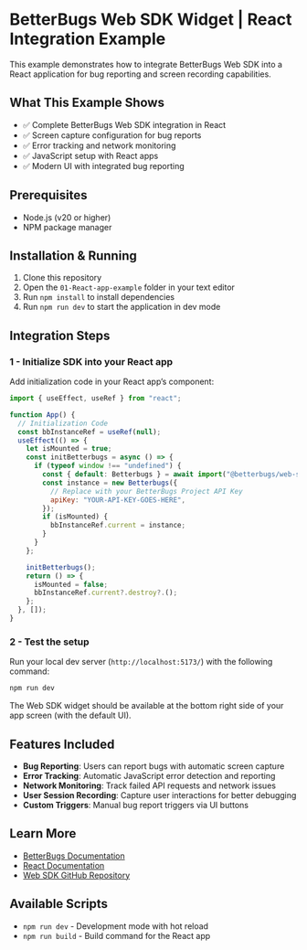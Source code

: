 # BetterBugs Web SDK Widget | React Integration Example

This example demonstrates how to integrate BetterBugs Web SDK into a React application for bug reporting and screen recording capabilities.

## What This Example Shows

- ✅ Complete BetterBugs Web SDK integration in React
- ✅ Screen capture configuration for bug reports
- ✅ Error tracking and network monitoring
- ✅ JavaScript setup with React apps
- ✅ Modern UI with integrated bug reporting

## Prerequisites

- Node.js (v20 or higher)
- NPM package manager

## Installation & Running

1. Clone this repository
2. Open the `01-React-app-example` folder in your text editor
3. Run `npm install` to install dependencies
4. Run `npm run dev` to start the application in dev mode

## Integration Steps

### 1 - Initialize SDK into your React app

Add initialization code in your React app’s component:

```js
import { useEffect, useRef } from "react";

function App() {
  // Initialization Code
  const bbInstanceRef = useRef(null);
  useEffect(() => {
    let isMounted = true;
    const initBetterbugs = async () => {
      if (typeof window !== "undefined") {
        const { default: Betterbugs } = await import("@betterbugs/web-sdk");
        const instance = new Betterbugs({
          // Replace with your BetterBugs Project API Key
          apiKey: "YOUR-API-KEY-GOES-HERE",
        });
        if (isMounted) {
          bbInstanceRef.current = instance;
        }
      }
    };

    initBetterbugs();
    return () => {
      isMounted = false;
      bbInstanceRef.current?.destroy?.();
    };
  }, []);
}
```

### 2 - Test the setup

Run your local dev server (`http://localhost:5173/`) with the following command:

```bash
npm run dev
```

The Web SDK widget should be available at the bottom right side of your app screen (with the default UI).

## Features Included

- **Bug Reporting**: Users can report bugs with automatic screen capture
- **Error Tracking**: Automatic JavaScript error detection and reporting
- **Network Monitoring**: Track failed API requests and network issues
- **User Session Recording**: Capture user interactions for better debugging
- **Custom Triggers**: Manual bug report triggers via UI buttons

## Learn More

- [BetterBugs Documentation](https://docs.betterbugs.io)
- [React Documentation](https://react.dev/)
- [Web SDK GitHub Repository](https://github.com/BetterBugs-Team/web-sdk)

## Available Scripts

- `npm run dev` - Development mode with hot reload
- `npm run build` - Build command for the React app
